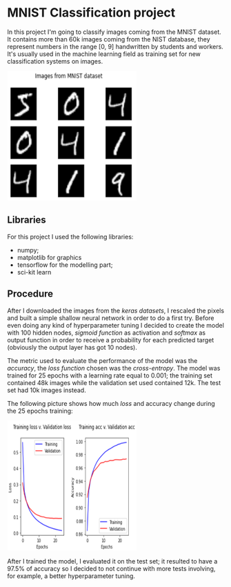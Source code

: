# MNIST Classification project

In this project I'm going to classify images coming from the MNIST dataset. It contains more than 60k images coming from the NIST database, they represent numbers in the range [0, 9] handwritten by students and workers. It's usually used in the machine learning field as training set for new classification systems on images.

<img src="https://github.com/dav7deRouge/Portfolio-projects/blob/main/MNIST%20classification/images/mnist-examples.png" alt="" width="300" height="300" />

## Libraries
For this project I used the following libraries:
* numpy;
* matplotlib for graphics
* tensorflow for the modelling part;
* sci-kit learn

## Procedure
After I downloaded the images from the *keras datasets*, I rescaled the pixels and built a simple shallow neural network in order to do a first try. Before even doing any kind of hyperparameter tuning I decided to create the model with 100 hidden nodes, *sigmoid function* as activation and *softmax* as output function in order to receive a probability for each predicted target (obviously the output layer has got 10 nodes).

The metric used to evaluate the performance of the model was the *accuracy*, the *loss function* chosen was the *cross-entropy*.
The model was trained for 25 epochs with a learning rate equal to 0.001; the training set contained 48k images while the validation set used contained 12k. The test set had 10k images instead.

The following picture shows how much *loss* and accuracy change during the 25 epochs training:

<img src="https://github.com/dav7deRouge/Portfolio-projects/blob/main/MNIST%20classification/images/mnist-training-graphs.png" alt="" width="300" height="300" />

After I trained the model, I evaluated it on the test set; it resulted to have a 97.5% of accuracy so I decided to not continue with more tests involving, for example, a better hyperparameter tuning.
